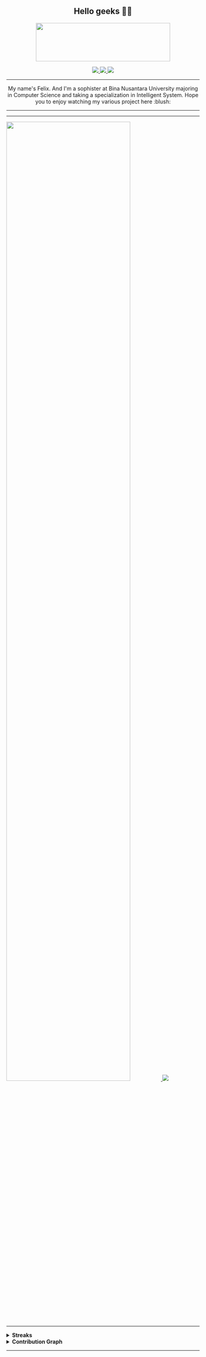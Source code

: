 <h2 align="center"> Hello geeks 👨‍💻</h2>

<p align="center">
  <a href="https://felixfilipi.github.io/felixfilipi">
  <img width="350" height="100" src="https://img.shields.io/twitter/url?label=felixFilipi&logo=github&style=social&url=https%3A%2F%2Fgithub.com%2Ffelixfilipi%2F">
  </a>
</p>

<p align="center"> 
     <a href="https://instagram.com/felix.filipi">
       <img src="https://img.shields.io/twitter/url?label=Instagram&logo=instagram&style=social&url=https%3A%2F%2Fwww.instagram.com%2Ffelix.filipi%2F">
     </a>
    <a href="https://www.researchgate.net/profile/Felix-Filipi">
    <img src="https://img.shields.io/badge/ResearchGate-informational?style=flat&logo=researchgate&logoColor=white&color=369666" >
  </a>
  <a href="https://www.linkedin.com/in/felix-filipi-700945146/">
    <img src="https://img.shields.io/badge/LinkedIn-informational?style=flat&logo=linkedin&logoColor=white&color=326d9c" >
  </a>
</p>

<hr>
<p align="center">My name's Felix. And I'm a sophister at Bina Nusantara University majoring in Computer Science and taking a specialization in Intelligent System. Hope you to enjoy watching my various project here :blush:
<hr>

<p align="center">
  
  <hr>
  
  <a href="https://github.com/felixfilipi">
  <img height=80% widht=80% src="https://github-readme-stats.vercel.app/api/top-langs?username=felixfilipi&show_icons=true&theme=tokyonight">
  <img src="https://github-readme-stats.vercel.app/api?username=felixfilipi&show_icons=true&theme=tokyonight">
  </a>
</p>

<hr>

  <details>
  <summary><b>Streaks</b></summary>
  <p align="center">
    <img src="https://github-readme-streak-stats.herokuapp.com/?user=felixfilipi&theme=dark">
  </p>
  </details>

  <details>
  <summary><b>Contribution Graph</b></summary>
  <br>
  <p align="center">
      <img alt="Activity" src="https://activity-graph.herokuapp.com/graph?username=felixfilipi&bg_color=1F222E&color=F8D866&line=F85D7F&point=FFFFFF&hide_border=true" /></a>
  </p>
  </details>

  <hr>
